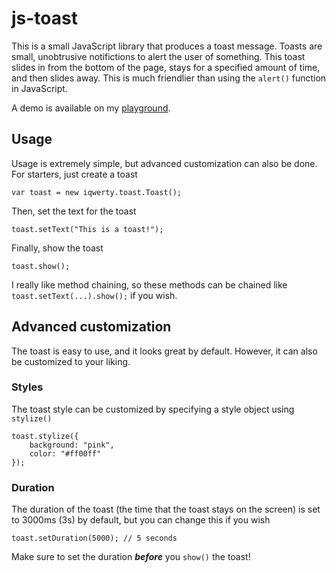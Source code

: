 # js-toast

This is a small JavaScript library that produces a toast message. Toasts are small, unobtrusive notifictions to alert the user of something. This toast slides in from the bottom of the page, stays for a specified amount of time, and then slides away. This is much friendlier than using the `alert()` function in JavaScript.

A demo is available on my [playground](http://www.michaelcheng.us/playground/lib-js/toast/).

## Usage
Usage is extremely simple, but advanced customization can also be done. For starters, just create a toast

	var toast = new iqwerty.toast.Toast();

Then, set the text for the toast

	toast.setText("This is a toast!");

Finally, show the toast

	toast.show();

I really like method chaining, so these methods can be chained like `toast.setText(...).show();` if you wish.

## Advanced customization

The toast is easy to use, and it looks great by default. However, it can also be customized to your liking.

### Styles
The toast style can be customized by specifying a style object using `stylize()`

	toast.stylize({
		background: "pink",
		color: "#ff00ff"
	});

### Duration
The duration of the toast (the time that the toast stays on the screen) is set to 3000ms (3s) by default, but you can change this if you wish

	toast.setDuration(5000); // 5 seconds

Make sure to set the duration ***before*** you `show()` the toast!
